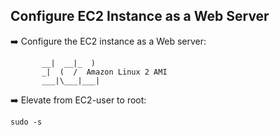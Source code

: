 ## Configure EC2 Instance as a Web Server

➡️ Configure the EC2 instance as a Web server:
```
       __|  __|_  )
       _|  (  /  Amazon Linux 2 AMI
       ___|\___|___|
```

➡️ Elevate from EC2-user to root:

`sudo -s`
